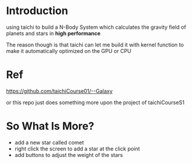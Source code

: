 # Introduction

using taichi to build a N-Body System which calculates the gravity field of planets and stars in **high performance**

The reason though is that  taichi can let me build it with kernel function to make it automatically optimized on the GPU or CPU

# Ref

https://github.com/taichiCourse01/--Galaxy 

or  this repo just does something more upon the project of taichiCourseS1

# So What Is More?

- add a new star called comet
- right click the screen to add a star at the click point 
- add buttons to adjust the weight of the stars